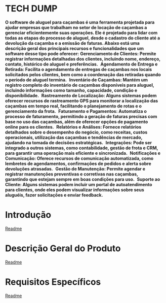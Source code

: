 # TECH DUMP

**O software de aluguel para caçambas é uma ferramenta projetada para ajudar empresas que trabalham no setor de locação de caçambas a gerenciar eficientemente suas operações. Ele é projetado para lidar com todas as etapas do processo de aluguel, desde o cadastro do cliente até a devolução da caçamba e a emissão de faturas. Abaixo está uma descrição geral dos principais recursos e funcionalidades que um software desse tipo pode oferecer:**
**Gerenciamento de Clientes: Permite registrar informações detalhadas dos clientes, incluindo nome, endereço, contato, histórico de aluguel e preferências.**
 **Agendamento de Entrega e Retirada: Facilita o agendamento de entregas de caçambas nos locais solicitados pelos clientes, bem como a coordenação das retiradas quando o período de aluguel termina.**
 **Inventário de Caçambas: Mantém um registro completo do inventário de caçambas disponíveis para aluguel, incluindo informações como tamanho, capacidade, condição e disponibilidade.**
 **Rastreamento de Localização: Alguns sistemas podem oferecer recursos de rastreamento GPS para monitorar a localização das caçambas em tempo real, facilitando o planejamento de rotas e o gerenciamento da frota.**
 **Faturamento e Pagamentos: Automatiza o processo de faturamento, permitindo a geração de faturas precisas com base no uso das caçambas, além de oferecer opções de pagamento online para os clientes.**
 **Relatórios e Análises: Fornece relatórios detalhados sobre o desempenho do negócio, como receitas, custos operacionais, utilização das caçambas e tendências de mercado, ajudando na tomada de decisões estratégicas.**
 **Integrações: Pode ser integrado a outros sistemas, como contabilidade, gestão de frota e CRM, para garantir uma operação mais eficiente e sincronizada.**
 **Notificações e Comunicação: Oferece recursos de comunicação automatizada, como lembretes de agendamentos, confirmações de pedidos e alerta sobre devoluções atrasadas.**
 **Gestão de Manutenção: Permite agendar e registrar manutenções preventivas e corretivas nas caçambas, garantindo que estejam sempre em boas condições para uso.**
 **Suporte ao Cliente: Alguns sistemas podem incluir um portal de autoatendimento para clientes, onde eles podem visualizar informações sobre seus aluguéis, fazer solicitações e enviar feedback.**

# Introdução
[Readme](https://github.com/techdump2024/aluguel-de-cacamba/blob/main/introdução/README.md)

# Descrição Geral do Produto
[Readme](https://github.com/techdump2024/aluguel-de-cacamba/blob/main/Descrição%20Geral%20Do%20Produto/readme.md)

# Requisitos Específicos
[Readme](https://github.com/techdump2024/aluguel-de-cacamba/blob/main/Requisitos-Especificos/README.MD)